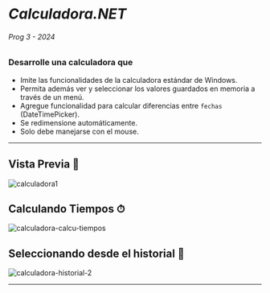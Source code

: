 # *Calculadora.NET*
###### Prog 3 - 2024

### Desarrolle una calculadora que

- Imite las funcionalidades de la calculadora estándar de Windows.
- Permita además ver y seleccionar los valores guardados en memoria a través de un menú.
- Agregue funcionalidad para calcular diferencias entre `fechas` (DateTimePicker).
- Se redimensione automáticamente.
- Solo debe manejarse con el mouse.

---

## Vista Previa 🦈
![calculadora1](https://github.com/louisrubin/prog3/assets/72027738/8b3a1f0f-7933-471c-9464-f933fbc34fea)

## Calculando Tiempos ⏱
![calculadora-calcu-tiempos](https://github.com/louisrubin/prog3/assets/72027738/791929c7-56bc-4626-a66e-a01d64f41030)

## Seleccionando desde el historial 💾
![calculadora-historial-2](https://github.com/louisrubin/prog3/assets/72027738/df8036fb-a449-4553-ae25-421cccd778b7)


---

<!---

![calculadora-historial](https://github.com/louisrubin/prog3/assets/72027738/1c02aa9f-40a6-40a1-aabc-cd30d2cf6a1a)

## Avances (recientes a viejos)

<img src="https://github.com/louisrubin/prog3/assets/72027738/cb889231-eef1-472c-8560-b050e05c724c" width="333"/>
<img src="https://github.com/louisrubin/prog3/assets/72027738/37620e7d-1713-4dd5-94af-6fe292f7a2ef" width="333"/>
<img src="https://github.com/louisrubin/prog3/assets/72027738/7b836176-483f-4a63-a1dd-e5f46b2b6007" width="333"/>

<img src="https://github.com/louisrubin/prog3/assets/72027738/7d1eb573-bbc9-4069-a5ed-70bc0fdab3cd" width="333"/>
<img src="https://github.com/louisrubin/prog3/assets/72027738/5243a64d-3471-4bc7-82eb-479d4eddca22" width="333"/>
<img src="https://github.com/louisrubin/prog3/assets/72027738/bf8c142a-80be-4e68-8420-bb1b37be90d6" width="333"/>

<img src="https://github.com/louisrubin/prog3/assets/72027738/99d11a14-4056-42f5-91fd-41ccc35e427c" width="333"/>

-->


